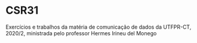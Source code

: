 # CSR31
Exercícios e trabalhos da matéria de comunicação de dados da UTFPR-CT, 2020/2, ministrada pelo professor Hermes Irineu del Monego
